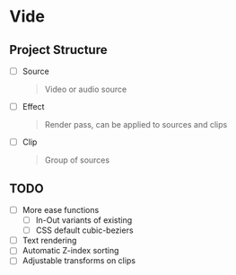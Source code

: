 # Vide

## Project Structure

- [ ] Source
  > Video or audio source
- [ ] Effect
  > Render pass, can be applied to sources and clips
- [ ] Clip
  > Group of sources

## TODO

- [ ] More ease functions
    - [ ] In-Out variants of existing
    - [ ] CSS default cubic-beziers
- [ ] Text rendering
- [ ] Automatic Z-index sorting
- [ ] Adjustable transforms on clips